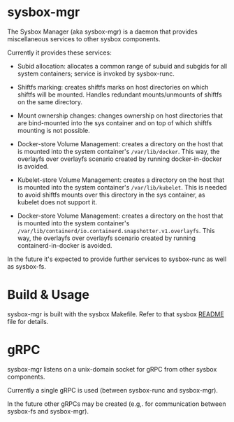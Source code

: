 # sysbox-mgr

The Sysbox Manager (aka sysbox-mgr) is a daemon that
provides miscellaneous services to other sysbox components.

Currently it provides these services:

* Subid allocation: allocates a common range of subuid and subgids
  for all system containers; service is invoked by sysbox-runc.

* Shiftfs marking: creates shiftfs marks on host directories on
  which shiftfs will be mounted. Handles redundant mounts/unmounts
  of shiftfs on the same directory.

* Mount ownership changes: changes ownership on host directories
  that are bind-mounted into the sys container and on top of
  which shiftfs mounting is not possible.

* Docker-store Volume Management: creates a directory on the host
  that is mounted into the system container's `/var/lib/docker`.
  This way, the overlayfs over overlayfs scenario created by running
  docker-in-docker is avoided.

* Kubelet-store Volume Management: creates a directory on the host
  that is mounted into the system container's `/var/lib/kubelet`.
  This is needed to avoid shiftfs mounts over this directory in
  the sys container, as kubelet does not support it.

* Docker-store Volume Management: creates a directory on the host
  that is mounted into the system container's `/var/lib/containerd/io.containerd.snapshotter.v1.overlayfs`.
  This way, the overlayfs over overlayfs scenario created by running
  containerd-in-docker is avoided.

In the future it's expected to provide further services to sysbox-runc
as well as sysbox-fs.

# Build & Usage

sysbox-mgr is built with the sysbox Makefile. Refer to that sysbox
[README](../README.md) file for details.

# gRPC

sysbox-mgr listens on a unix-domain socket for gRPC from other sysbox
components.

Currently a single gRPC is used (between sysbox-runc and sysbox-mgr).

In the future other gRPCs may be created (e.g,. for communication
between sysbox-fs and sysbox-mgr).
